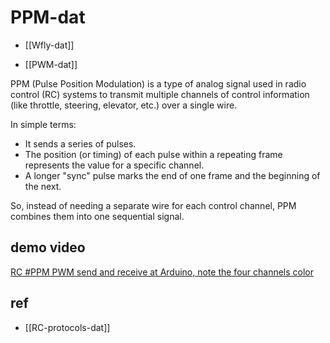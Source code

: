 
# PPM-dat

- [[Wfly-dat]]

- [[PWM-dat]]

PPM (Pulse Position Modulation) is a type of analog signal used in radio control (RC) systems to transmit multiple channels of control information (like throttle, steering, elevator, etc.) over a single wire.

In simple terms:

- It sends a series of pulses.
- The position (or timing) of each pulse within a repeating frame represents the value for a specific channel.
- A longer "sync" pulse marks the end of one frame and the beginning of the next.

So, instead of needing a separate wire for each control channel, PPM combines them into one sequential signal.

## demo video 

[RC #PPM PWM send and receive at Arduino, note the four channels color](https://youtube.com/shorts/BDdSFPlh9KE?si=n1oF2KUIMqEeH1QW)




## ref 

- [[RC-protocols-dat]]